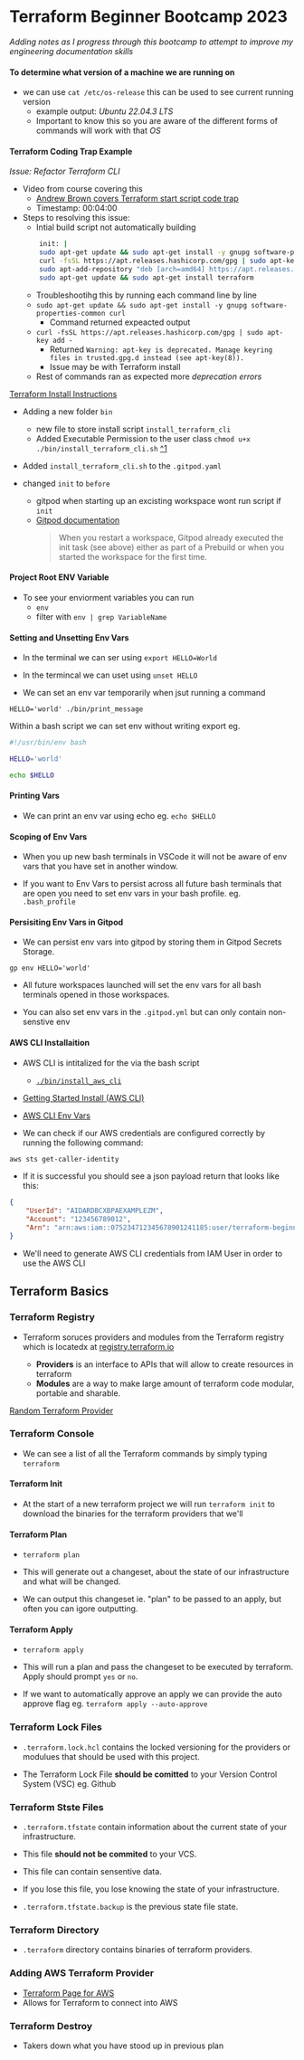 # Terraform Beginner Bootcamp 2023
*Adding notes as I progress through this bootcamp to attempt to improve my engineering documentation skills* 


#### To determine what version of a machine we are running on

- we can use `cat /etc/os-release` this can be used to see current running version
    - example output: *Ubuntu 22.04.3 LTS*
    - Important to know this so you are aware of the different forms of commands will work with that *OS*
 
#### Terraform Coding Trap Example
*Issue: Refactor Terraform CLI*
- Video from course covering this
    - [Andrew Brown covers Terraform start script code trap](https://app.exampro.co/student/material/terraform-cpb/5380)
    - Timestamp: 00:04:00
- Steps to resolving this issue:
    - Intial build script not automatically building
  ```bash
      init: |
      sudo apt-get update && sudo apt-get install -y gnupg software-properties-common curl
      curl -fsSL https://apt.releases.hashicorp.com/gpg | sudo apt-key add -
      sudo apt-add-repository "deb [arch=amd64] https://apt.releases.hashicorp.com $(lsb_release -cs) main" -y
      sudo apt-get update && sudo apt-get install terraform
  ```
    - Troubleshootihg this by running each command line by line
    - `sudo apt-get update && sudo apt-get install -y gnupg software-properties-common curl`
      - Command returned expeacted output
    - `curl -fsSL https://apt.releases.hashicorp.com/gpg | sudo apt-key add -`
      - Returned `Warning: apt-key is deprecated. Manage keyring files in trusted.gpg.d instead (see apt-key(8)).`
      - Issue may be with Terraform install
  - Rest of commands ran as expected more *deprecation errors*

 [Terraform Install Instructions](https://developer.hashicorp.com/terraform/tutorials/aws-get-started/install-cli)
- Adding a new folder `bin`
  - new file to store install script `install_terraform_cli`
  - Added Executable Permission to the user class `chmod u+x ./bin/install_terraform_cli.sh` [^1](https://en.wikipedia.org/wiki/Chmod)

- Added `install_terraform_cli.sh` to the `.gitpod.yaml`
- changed `init` to `before`
   - gitpod when starting up an excisting workspace wont run script if `init`
   - [Gitpod documentation](https://www.gitpod.io/docs/configure/workspaces/tasks)
     > When you restart a workspace, Gitpod already executed the init task (see above) either as part of a Prebuild or when you started the workspace for the first time.


#### Project Root ENV Variable

- To see your enviorment variables you can run
  - `env`
  - filter with `env | grep VariableName`

#### Setting and Unsetting Env Vars

- In the terminal we can ser using `export HELLO=World`

- In the termincal we can uset using `unset HELLO`

- We can set an env var temporarily when jsut running a command

```
HELLO='world' ./bin/print_message
```
Within a bash script we can set env without writing export eg. 

```sh
#!/usr/bin/env bash

HELLO='world'

echo $HELLO
```

#### Printing Vars

- We can print an env var using echo eg. `echo $HELLO`

#### Scoping of Env Vars

- When you up new bash terminals in VSCode it will not be aware of env vars that you have set in another window.

- If you want to Env Vars to persist across all future bash terminals that are open you need to set env vars in your bash profile. eg. `.bash_profile`

#### Persisiting Env Vars in Gitpod

- We can persist env vars into gitpod by storing them in Gitpod Secrets Storage.

```
gp env HELLO='world'
```

- All future workspaces launched will set the env vars for all bash terminals opened in those workspaces. 

- You can also set env vars in the `.gitpod.yml` but can only contain non-senstive env 

#### AWS CLI Installaition

- AWS CLI is intitalized for the via the bash script
  - [`./bin/install_aws_cli`](./bin/install_aws_cli)

- [Getting Started Install (AWS CLI)](https://docs.aws.amazon.com/cli/latest/userguide/getting-started-install.html)
- [AWS  CLI Env Vars](https://docs.aws.amazon.com/cli/latest/userguide/cli-configure-envvars.html)

- We can check if our AWS credentials are configured correctly by running the following command:
```sh
aws sts get-caller-identity
```

- If it is successful you should see a json payload return that looks like this:

```json
{
    "UserId": "AIDARDBCXBPAEXAMPLEZM",
    "Account": "123456789012",
    "Arn": "arn:aws:iam::075234712345678901241185:user/terraform-beginner-bootcamp"
}
```

- We'll need to generate AWS CLI credentials from IAM User in order to use the AWS CLI

## Terraform Basics

### Terraform Registry

- Terraform soruces providers and modules from the Terraform registry which is locatedx at [registry.terraform.io](https://registry.terraform.io/)

  - **Providers** is an interface to APIs that will allow to create resources in terraform 
  - **Modules** are a way to make large amount of terraform code modular, portable and sharable.

[Random Terraform Provider](https://registry.terraform.io/providers/hashicorp/random/)

### Terraform Console

- We can see a list of all the Terraform commands by simply typing `terraform`

#### Terraform Init

- At the start of a new terraform project we will run `terraform init` to download the binaries for the terraform providers that we'll 

#### Terraform Plan

- `terraform plan`

- This will generate out a changeset, about the state of our infrastructure and what will be changed.

- We can output this changeset ie. "plan" to be passed to an apply, but often you can igore outputting. 

#### Terraform Apply

- `terraform apply`

- This will run a plan and pass the changeset to be executed by terraform. Apply should prompt `yes` or `no`.

- If we want to automatically approve an apply we can provide the auto approve flag eg. `terraform apply --auto-approve` 

### Terraform Lock Files

- `.terraform.lock.hcl` contains the locked versioning for the providers or modulues that should be used with this project.

- The Terraform Lock File **should be comitted** to your Version Control System (VSC) eg. Github 

### Terraform Stste Files

- `.terraform.tfstate` contain information about the current state of your infrastructure.

- This file **should not be commited** to your VCS.

- This file can contain sensentive data. 

- If you lose this file, you lose knowing the state of your infrastructure. 

- `.terraform.tfstate.backup` is the previous state  file state. 

### Terraform Directory

- `.terraform` directory contains binaries of terraform providers. 

### Adding AWS Terraform Provider

- [Terraform Page for AWS](https://registry.terraform.io/providers/hashicorp/aws/latest)
- Allows for Terraform to connect into AWS 

### Terraform Destroy

- Takers down what you have stood up in previous plan
